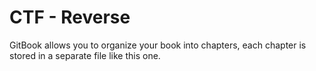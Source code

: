 # CTF - Reverse

GitBook allows you to organize your book into chapters, each chapter is stored in a separate file like this one.
